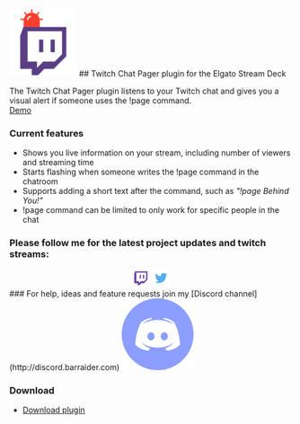 <img src="/images/twitchpage.png" height="120" width="120"/> 
## Twitch Chat Pager plugin for the Elgato Stream Deck

The Twitch Chat Pager plugin listens to your Twitch chat and gives you a visual alert if someone uses the !page command.  
[Demo](https://streamable.com/1wxjh)

### Current features
- Shows you live information on your stream, including number of viewers and streaming time
- Starts flashing when someone writes the !page command in the chatroom
- Supports adding a short text after the command, such as *"!page Behind You!"*
- !page command can be limited to only work for specific people in the chat

### Please follow me for the latest project updates and twitch streams:  
<div align="center">
<a href="https://www.twitch.tv/barraider/" alt="@BarRaider"><img src="/images/twitch.png" height="32" width="32"/></a> 
<a href="https://twitter.com/realBarRaider" alt="@realBarRaider"><img src="/images/brtwit.png" height="32" width="32"/></a> 
</div>
### For help, ideas and feature requests join my [Discord channel](http://discord.barraider.com) <a href="http://discord.barraider.com"><img src="/images/discord.png" class="discord-img"></a>

### Download

* [Download plugin](https://barraider.github.io/utils/com.barraider.chatpager.streamDeckPlugin)

